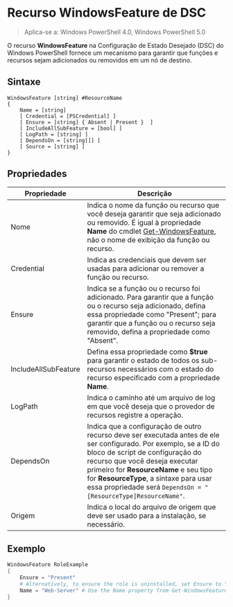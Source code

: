 # Recurso WindowsFeature de DSC

> Aplica-se a: Windows PowerShell 4.0, Windows PowerShell 5.0

O recurso **WindowsFeature** na Configuração de Estado Desejado (DSC) do Windows PowerShell fornece um mecanismo para garantir que funções e recursos sejam adicionados ou removidos em um nó de destino.

## Sintaxe

```
WindowsFeature [string] #ResourceName
{
    Name = [string]
    [ Credential = [PSCredential] ]
    [ Ensure = [string] { Absent | Present }  ]
    [ IncludeAllSubFeature = [bool] ]
    [ LogPath = [string] ]
    [ DependsOn = [string[]] ]
    [ Source = [string] ]
}
```

## Propriedades

|  Propriedade  |  Descrição   | 
|---|---| 
| Nome| Indica o nome da função ou recurso que você deseja garantir que seja adicionado ou removido. É igual à propriedade __Name__ do cmdlet [Get-WindowsFeature](https://technet.microsoft.com/en-us/library/jj205469.aspx), não o nome de exibição da função ou recurso.| 
| Credential| Indica as credenciais que devem ser usadas para adicionar ou remover a função ou recurso.| 
| Ensure| Indica se a função ou o recurso foi adicionado. Para garantir que a função ou o recurso seja adicionado, defina essa propriedade como "Present"; para garantir que a função ou o recurso seja removido, defina a propriedade como "Absent".| 
| IncludeAllSubFeature| Defina essa propriedade como __$true__ para garantir o estado de todos os sub-recursos necessários com o estado do recurso especificado com a propriedade __Name__.| 
| LogPath| Indica o caminho até um arquivo de log em que você deseja que o provedor de recursos registre a operação.| 
| DependsOn| Indica que a configuração de outro recurso deve ser executada antes de ele ser configurado. Por exemplo, se a ID do bloco de script de configuração do recurso que você deseja executar primeiro for __ResourceName__ e seu tipo for __ResourceType__, a sintaxe para usar essa propriedade será `DependsOn = "[ResourceType]ResourceName"`.| 
| Origem| Indica o local do arquivo de origem que deve ser usado para a instalação, se necessário.| 

## Exemplo
```powershell
WindowsFeature RoleExample
{
    Ensure = "Present" 
    # Alternatively, to ensure the role is uninstalled, set Ensure to "Absent"
    Name = "Web-Server" # Use the Name property from Get-WindowsFeature  
}
```

<!--HONumber=Feb16_HO4-->
